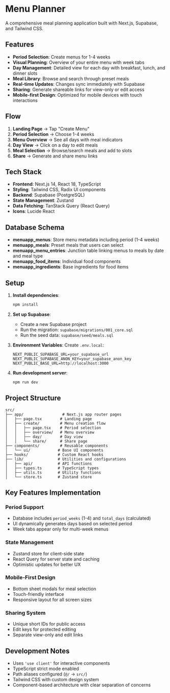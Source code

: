 # Menu Planner

A comprehensive meal planning application built with Next.js, Supabase, and Tailwind CSS.

## Features

- **Period Selection**: Create menus for 1-4 weeks
- **Visual Planning**: Overview of your entire menu with week tabs
- **Day Management**: Detailed view for each day with breakfast, lunch, and dinner slots
- **Meal Library**: Browse and search through preset meals
- **Real-time Updates**: Changes sync immediately with Supabase
- **Sharing**: Generate shareable links for view-only or edit access
- **Mobile-first Design**: Optimized for mobile devices with touch interactions

## Flow

1. **Landing Page** → Tap "Create Menu"
2. **Period Selection** → Choose 1-4 weeks
3. **Menu Overview** → See all days with meal indicators
4. **Day View** → Click on a day to edit meals
5. **Meal Selection** → Browse/search meals and add to slots
6. **Share** → Generate and share menu links

## Tech Stack

- **Frontend**: Next.js 14, React 18, TypeScript
- **Styling**: Tailwind CSS, Radix UI components
- **Backend**: Supabase (PostgreSQL)
- **State Management**: Zustand
- **Data Fetching**: TanStack Query (React Query)
- **Icons**: Lucide React

## Database Schema

- **menuapp_menus**: Store menu metadata including period (1-4 weeks)
- **menuapp_meals**: Preset meals that users can select
- **menuapp_menu_entries**: Junction table linking menus to meals by date and meal type
- **menuapp_food_items**: Individual food components
- **menuapp_ingredients**: Base ingredients for food items

## Setup

1. **Install dependencies**:
   ```bash
   npm install
   ```

2. **Set up Supabase**:
   - Create a new Supabase project
   - Run the migration: `supabase/migrations/001_core.sql`
   - Run the seed data: `supabase/seed/meals.sql`

3. **Environment Variables**:
   Create `.env.local`:
   ```
   NEXT_PUBLIC_SUPABASE_URL=your_supabase_url
   NEXT_PUBLIC_SUPABASE_ANON_KEY=your_supabase_anon_key
   NEXT_PUBLIC_BASE_URL=http://localhost:3000
   ```

4. **Run development server**:
   ```bash
   npm run dev
   ```

## Project Structure

```
src/
├── app/                 # Next.js app router pages
│   ├── page.tsx        # Landing page
│   ├── create/         # Menu creation flow
│   │   ├── page.tsx    # Period selection
│   │   ├── overview/   # Menu overview
│   │   ├── day/        # Day view
│   │   └── share/      # Share page
├── components/         # Reusable components
│   └── ui/            # Base UI components
├── hooks/             # Custom React hooks
├── lib/               # Utilities and configurations
│   ├── api/           # API functions
│   ├── types.ts       # TypeScript types
│   ├── utils.ts       # Utility functions
│   └── store.ts       # Zustand store
```

## Key Features Implementation

### Period Support
- Database includes `period_weeks` (1-4) and `total_days` (calculated)
- UI dynamically generates days based on selected period
- Week tabs appear only for multi-week menus

### State Management
- Zustand store for client-side state
- React Query for server state and caching
- Optimistic updates for better UX

### Mobile-First Design
- Bottom sheet modals for meal selection
- Touch-friendly interface
- Responsive layout for all screen sizes

### Sharing System
- Unique short IDs for public access
- Edit keys for protected editing
- Separate view-only and edit links

## Development Notes

- Uses `'use client'` for interactive components
- TypeScript strict mode enabled
- Path aliases configured (`@/` → `src/`)
- Tailwind CSS with custom design system
- Component-based architecture with clear separation of concerns 